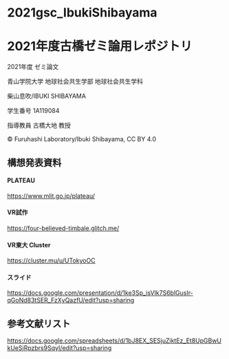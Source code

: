 # 2021gsc_IbukiShibayama
# 2021年度古橋ゼミ論用レポジトリ
2021年度 ゼミ論文

青山学院大学 地球社会共生学部 地球社会共生学科

柴山息吹/IBUKI SHIBAYAMA

学生番号 1A119084

指導教員 古橋大地 教授

© Furuhashi Laboratory/Ibuki Shibayama, CC BY 4.0
## 構想発表資料
#### PLATEAU
https://www.mlit.go.jp/plateau/
#### VR試作
https://four-believed-timbale.glitch.me/
#### VR東大 Cluster
https://cluster.mu/u/UTokyoOC
#### スライド
https://docs.google.com/presentation/d/1ke3Sp_isVlk7S6blGusIr-qGoNd83tSER_FzXyQazfU/edit?usp=sharing

## 参考文献リスト
https://docs.google.com/spreadsheets/d/1bJ8EX_SESjuZiktEz_Et8UpGBwUkUeSjRpzbrs9SqyI/edit?usp=sharing
